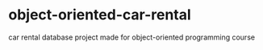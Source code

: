 # object-oriented-car-rental
car rental database project made for object-oriented programming course
